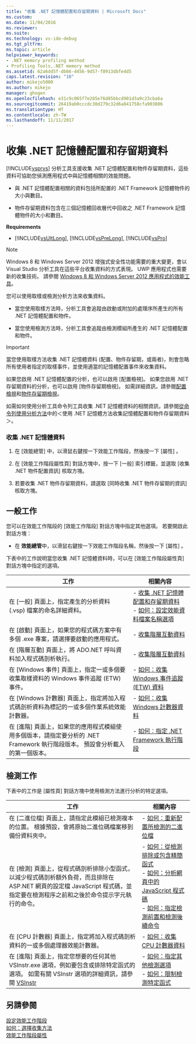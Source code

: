 ```yaml
---
title: "收集 .NET 記憶體配置和存留期資料 | Microsoft Docs"
ms.custom: 
ms.date: 11/04/2016
ms.reviewer: 
ms.suite: 
ms.technology: vs-ide-debug
ms.tgt_pltfrm: 
ms.topic: article
helpviewer_keywords:
- .NET memory profiling method
- Profiling Tools,.NET memory method
ms.assetid: 62a6dd5f-db66-4456-9d57-f8913dbfe4d5
caps.latest.revision: "18"
author: mikejo5000
ms.author: mikejo
manager: ghogen
ms.openlocfilehash: e31c9c065f7e285e76d85bbcd901d3a9c23cba6a
ms.sourcegitcommit: 26419ab0cccdc30d279c32d6a841758cfa903806
ms.translationtype: HT
ms.contentlocale: zh-TW
ms.lasthandoff: 11/11/2017
---
```

# <a name="collecting-net-memory-allocation-and-lifetime-data"></a>收集 .NET 記憶體配置和存留期資料
[!INCLUDE[vsprvs](../code-quality/includes/vsprvs_md.md)] 分析工具支援收集 .NET 記憶體配置和物件存留期資料，這些資料可協助您偵測應用程式中與記憶體相關的效能問題。  
  
-   與 .NET 記憶體配置相關的資料包括所配置的 .NET Framework 記憶體物件的大小與數目。  
  
-   物件存留期資料包含在三個記憶體回收層代中回收之 .NET Framework 記憶體物件的大小和數目。  
  
 **Requirements**  
  
-   [!INCLUDE[vsUltLong](../code-quality/includes/vsultlong_md.md)], [!INCLUDE[vsPreLong](../code-quality/includes/vsprelong_md.md)], [!INCLUDE[vsPro](../code-quality/includes/vspro_md.md)]  
  
> [!NOTE]
>  Windows 8 和 Windows Server 2012 增強式安全性功能需要的重大變更，會以 Visual Studio 分析工具在這些平台收集資料的方式表現。 UWP 應用程式也需要新的收集技術。 請參閱 [Windows 8 和 Windows Server 2012 應用程式的效能工具](../profiling/performance-tools-on-windows-8-and-windows-server-2012-applications.md)。  
  
 您可以使用取樣或檢測分析方法來收集資料。  
  
-   當您使用取樣方法時，分析工具會追蹤由啟動或附加的處理序所產生的所有 .NET 記憶體配置和物件。  
  
-   當您使用檢測方法時，分析工具會追蹤由檢測模組所產生的 .NET 記憶體配置和物件。  
  
> [!IMPORTANT]
>  當您使用取樣方法收集 .NET 記憶體資料 (配置、物件存留期，或兩者)，則會忽略所有使用者指定的取樣事件，並使用適當的記憶體配置事件來收集資料。  
  
 如果您啟用 .NET 記憶體配置的分析，也可以啟用 [配置檢視]。 如果您啟用 .NET 存留期資料的分析，也可以啟用 [物件存留期檢視]。 如需詳細資訊，請參閱[配置檢視](../profiling/dotnet-memory-allocations-view.md)和[物件存留期檢視](../profiling/object-lifetime-view.md)。  
  
 如需如何使用分析工具命令列工具收集 .NET 記憶體資料的相關資訊，請參閱[從命令列使用分析方法](../profiling/using-profiling-methods-to-collect-performance-data-from-the-command-line.md)中的＜使用 .NET 記憶體方法收集記憶體配置和物件存留期資料＞。  
  
### <a name="to-collect-net-memory-data"></a>收集 .NET 記憶體資料  
  
1.  在 [效能總管] 中，以滑鼠右鍵按一下效能工作階段，然後按一下 [屬性] 。  
  
2.  在 [效能工作階段屬性頁] 對話方塊中，按一下 [一般] 索引標籤，並選取 [收集 .NET 物件配置資訊] 核取方塊。  
  
3.  若要收集 .NET 物件存留期資料，請選取 [同時收集 .NET 物件存留期的資訊] 核取方塊。  
  
## <a name="common-tasks"></a>一般工作  
 您可以在效能工作階段的 [效能工作階段]  對話方塊中指定其他選項。 若要開啟此對話方塊：  
  
-   在 **效能總管**中，以滑鼠右鍵按一下效能工作階段名稱，然後按一下 [屬性] 。  
  
 下表中的工作說明當您收集 .NET 記憶體資料時，可以在 [效能工作階段屬性頁] 對話方塊中指定的選項。  
  
|工作|相關內容|  
|----------|---------------------|  
|在 [一般] 頁面上，指定產生的分析資料 (.vsp) 檔案的命名詳細資料。|-   [收集 .NET 記憶體配置和存留期資料](../profiling/collecting-dotnet-memory-allocation-and-lifetime-data.md)<br />-   [如何：設定效能資料檔案名稱選項](../profiling/how-to-set-performance-data-file-name-options.md)|  
|在 [啟動] 頁面上，如果您的程式碼方案中有多個 .exe 專案，請選擇要啟動的應用程式。|-   [收集階層互動資料](../profiling/collecting-tier-interaction-data.md)|  
|在 [階層互動]  頁面上，將 ADO.NET 呼叫資料加入程式碼剖析執行。|-   [收集階層互動資料](../profiling/collecting-tier-interaction-data.md)|  
|在 [Windows 事件] 頁面上，指定一或多個要收集取樣資料的 Windows 事件追蹤 (ETW) 事件。|-   [如何：收集 Windows 事件追蹤 (ETW) 資料](../profiling/how-to-collect-event-tracing-for-windows-etw-data.md)|  
|在 [Windows 計數器]  頁面上，指定將加入程式碼剖析資料為標記的一或多個作業系統效能計數器。|-   [如何：收集 Windows 計數器資料](../profiling/how-to-collect-windows-counter-data.md)|  
|在 [進階] 頁面上，如果您的應用程式模組使用多個版本，請指定要分析的 .NET Framework 執行階段版本。 預設會分析載入的第一個版本。|-   [如何︰指定 .NET Framework 執行階段](../profiling/how-to-specify-the-dotnet-framework-runtime.md)|  
  
## <a name="instrumentation-tasks"></a>檢測工作  
 下表中的工作是 [屬性頁] 對話方塊中使用檢測方法進行分析的特定選項。  
  
|工作|相關內容|  
|----------|---------------------|  
|在 [二進位檔]  頁面上，請指定此模組已檢測複本的位置。 根據預設，會將原始二進位碼檔案移到備份資料夾中。|-   [如何：重新配置所檢測的二進位檔](../profiling/how-to-relocate-instrumented-binaries.md)|  
|在 [檢測]  頁面上，從程式碼剖析排除小型函式，以減少程式碼剖析額外負荷，而且排除在 ASP.NET 網頁的設定檔 JavaScript 程式碼，並指定要在檢測程序之前和之後於命令提示字元執行的命令。|-   [如何：從檢測排除或包含精簡函式](../profiling/how-to-exclude-or-include-short-functions-from-instrumentation.md)<br />-   [如何：分析網頁中的 JavaScript 程式碼](../profiling/how-to-profile-javascript-code-in-web-pages.md)<br />-   [如何：指定檢測前置和檢測後續命令](../profiling/how-to-specify-pre-and-post-instrument-commands.md)|  
|在 [CPU 計數器]  頁面上，指定將加入程式碼剖析資料的一或多個處理器效能計數器。|-   [如何：收集 CPU 計數器資料](../profiling/how-to-collect-cpu-counter-data.md)|  
|在 [進階] 頁面上，指定您想要的任何其他 VSInstr.exe 選項，例如要包含或排除特定函式的選項。 如需有關 VSInstr 選項的詳細資訊，請參閱 [VSInstr](../profiling/vsinstr.md)|-   [如何：指定其他檢測選項](../profiling/how-to-specify-additional-instrumentation-options.md)<br />-   [如何：限制檢測特定函式](../profiling/how-to-limit-instrumentation-to-specific-functions.md)|  
  
## <a name="see-also"></a>另請參閱  
 [設定效能工作階段](../profiling/configuring-performance-sessions.md)   
 [如何：選擇收集方法](../profiling/how-to-choose-collection-methods.md)   
 [效能工作階段屬性](../profiling/performance-session-properties.md)